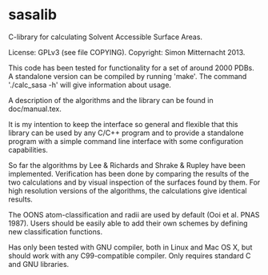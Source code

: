 sasalib
=======

C-library for calculating Solvent Accessible Surface Areas.

License: GPLv3 (see file COPYING). Copyright: Simon Mitternacht 2013.

This code has been tested for functionality for a set of around 2000 PDBs. 
A standalone version can be compiled by running 'make'. The command 
'./calc_sasa -h' will give information about usage.

A description of the algorithms and the library can be found in
doc/manual.tex.

It is my intention to keep the interface so general and flexible that
this library can be used by any C/C++ program and to provide a
standalone program with a simple command line interface with some
configuration capabilities.

So far the algorithms by Lee & Richards and Shrake & Rupley have been
implemented. Verification has been done by comparing the results of
the two calculations and by visual inspection of the surfaces found by
them. For high resolution versions of the algorithms, the calculations
give identical results.

The OONS atom-classification and radii are used by default (Ooi et al. 
PNAS 1987). Users should be easily able to add their own schemes by 
defining new classification functions. 

Has only been tested with GNU compiler, both in Linux and Mac OS X, but 
should work with any C99-compatible compiler. Only requires standard C 
and GNU libraries. 
